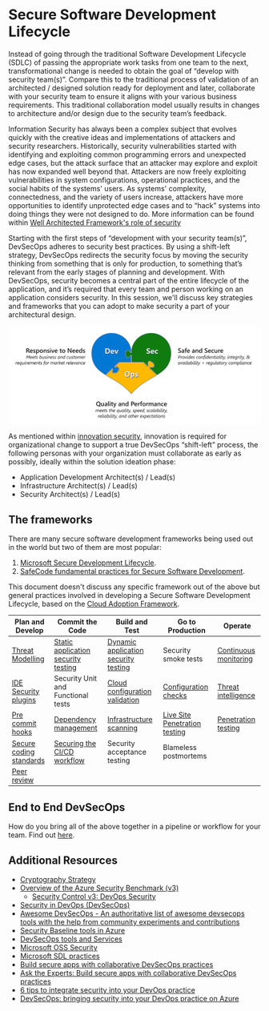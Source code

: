 # Secure Software Development Lifecycle

Instead of going through the traditional Software Development Lifecycle (SDLC) of passing the appropriate work tasks from one team to the next, transformational change is needed to obtain the goal of “develop with security team(s)”. Compare this to the traditional process of validation of an architected / designed solution ready for deployment and later, collaborate with your security team to ensure it aligns with your various business requirements. This traditional collaboration model usually results in changes to architecture and/or design due to the security team’s feedback.

Information Security has always been a complex subject that evolves quickly with the creative ideas and implementations of attackers and security researchers. Historically, security vulnerabilities started with identifying and exploiting common programming errors and unexpected edge cases, but the attack surface that an attacker may explore and exploit has now expanded well beyond that. Attackers are now freely exploiting vulnerabilities in system configurations, operational practices, and the social habits of the systems' users. As systems' complexity, connectedness, and the variety of users increase, attackers have more opportunities to identify unprotected edge cases and to “hack” systems into doing things they were not designed to do. More information can be found within [Well Architected Framework's role of security](https://docs.microsoft.com/azure/architecture/framework/security/overview)

Starting with the first steps of “development with your security team(s)”, DevSecOps adheres to security best practices. By using a shift-left strategy, DevSecOps redirects the security focus by moving the security thinking from something that is only for production, to something that’s relevant from the early stages of planning and development. With DevSecOps, security becomes a central part of the entire lifecycle of the application, and it’s required that every team and person working on an application considers security. In this session, we'll discuss key strategies and frameworks that you can adopt to make security a part of your architectural design.

![innovation security devsecops team collaboration](./media/devsecops-heart.png)

As mentioned within [innovation security](https://docs.microsoft.com/azure/cloud-adoption-framework/secure/innovation-security), innovation is required for organizational change to support a true DevSecOps “shift-left” process, the following personas with your organization must collaborate as early as possibly, ideally within the solution ideation phase:

 - Application Development Architect(s) / Lead(s)
 - Infrastructure Architect(s) / Lead(s)
 - Security Architect(s) / Lead(s)

## The frameworks

There are many secure software development frameworks being used out in the world but two of them are most popular:
1. [Microsoft Secure Development Lifecycle](https://www.microsoft.com/securityengineering/sdl/practices).
1. [SafeCode fundamental practices for Secure Software Development](https://safecode.org/uncategorized/fundamental-practices-secure-software-development).

This document doesn't discuss any specific framework out of the above but general practices involved in developing a Secure Software Development Lifecycle, based on the [Cloud Adoption Framework](https://docs.microsoft.com/azure/cloud-adoption-framework/secure/devsecops-controls).

| Plan and Develop | Commit the Code | Build and Test | Go to Production | Operate |  
|---|---|---|---|---|
|[Threat Modelling](./threat-modelling.md)| [Static application security testing](./code-analysis.md)| [Dynamic application security testing](./code-analysis.md) | Security smoke tests | [Continuous monitoring](operate.md)
|[IDE Security plugins](./code-analysis.md)| Security Unit and Functional tests | [Cloud configuration validation](cloud-config-validation.md) | [Configuration checks](cloud-config-validation.md) | [Threat intelligence](operate.md)
|[Pre commit hooks](https://git-scm.com/book/en/v2/Customizing-Git-Git-Hooks)| [Dependency management](./code-analysis.md) | [Infrastructure scanning](cloud-config-validation.md) | [Live Site Penetration testing](https://docs.microsoft.com/azure/security/fundamentals/pen-testing) | [Penetration testing](https://docs.microsoft.com/azure/security/fundamentals/pen-testing)
|[Secure coding standards](https://owasp.org/www-project-secure-coding-practices-quick-reference-guide/migrated_content) | [Securing the CI/CD workflow](./securing-cicd.md) | Security acceptance testing | Blameless postmortems
|[Peer review](https://docs.github.com/en/pull-requests/collaborating-with-pull-requests/proposing-changes-to-your-work-with-pull-requests/about-pull-requests)||||

## End to End DevSecOps

How do you bring all of the above together in a pipeline or workflow for your team. Find out [here](EndToEnd.md).

## Additional Resources

- [Cryptography Strategy](./cryptography-strategy.md)
- [Overview of the Azure Security Benchmark (v3)](https://docs.microsoft.com/security/benchmark/azure/overview)
  - [Security Control v3: DevOps Security](https://docs.microsoft.com/security/benchmark/azure/security-controls-v3-devops-security)
- [Security in DevOps (DevSecOps)](https://docs.microsoft.com/devops/operate/security-in-devops)
- [Awesome DevSecOps - An authoritative list of awesome devsecops tools with the help from community experiments and contributions](https://github.com/devsecops/awesome-devsecops)
- [Security Baseline tools in Azure](https://docs.microsoft.com/azure/cloud-adoption-framework/govern/security-baseline/toolchain)
- [DevSecOps tools and Services](https://azure.microsoft.com/solutions/devsecops/#overview)
- [Microsoft OSS Security](https://www.microsoft.com/securityengineering/opensource/?activetab=security+analysis%3aprimaryr3)
- [Microsoft SDL practices](https://www.microsoft.com/securityengineering/sdl/practices)
- [Build secure apps with collaborative DevSecOps practices](https://myignite.microsoft.com/sessions/0c2b0490-1e47-4144-a569-20632ea53661?source=sessions)
- [Ask the Experts: Build secure apps with collaborative DevSecOps practices](https://myignite.microsoft.com/sessions/114eeb34-9bb8-4798-bc3c-f179ec2d05e2?source=sessions)
- [6 tips to integrate security into your DevOps practice](https://azure.microsoft.com/mediahandler/files/resourcefiles/6-tips-to-integrate-security-into-your-devops-practices/DevSecOps_Report_Tips_D6_fm.pdf)
- [DevSecOps: bringing security into your DevOps practice on Azure](https://docs.microsoft.com/shows/Azure-Enablement/DevSecOps-bringing-security-into-your-DevOps-practice-on-Azure)
